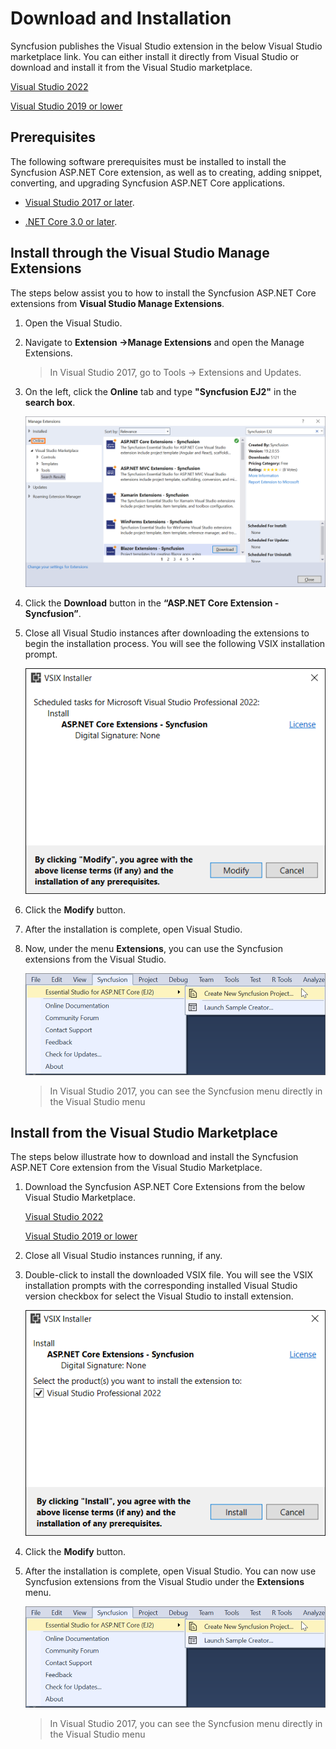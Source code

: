 # Download and Installation

Syncfusion publishes the Visual Studio extension in the below Visual Studio marketplace link. You can either install it directly from Visual Studio or download and install it from the Visual Studio marketplace.

[Visual Studio 2022](https://marketplace.visualstudio.com/items?itemName=SyncfusionInc.ASPNETCoreVSExtensions)

[Visual Studio 2019 or lower](https://marketplace.visualstudio.com/items?itemName=SyncfusionInc.ASPNETCoreExtensions)

## Prerequisites

The following software prerequisites must be installed to install the Syncfusion ASP.NET Core extension, as well as to creating, adding snippet, converting, and upgrading Syncfusion ASP.NET Core applications.

* [Visual Studio 2017 or later](https://visualstudio.microsoft.com/downloads).

* [.NET Core 3.0 or later](https://dotnet.microsoft.com/download/dotnet-core).

## Install through the Visual Studio Manage Extensions

The steps below assist you to how to install the Syncfusion ASP.NET Core extensions from **Visual Studio Manage Extensions**.

1. Open the Visual Studio.

2. Navigate to **Extension ->Manage Extensions** and open the Manage Extensions.

    >  In Visual Studio 2017, go to Tools -> Extensions and Updates.

3. On the left, click the **Online** tab and type **"Syncfusion EJ2"** in the **search box**.

    ![Online-Manage-Extension-window](../images/OnlineExtension.png)

4. Click the **Download** button in the **“ASP.NET Core Extension - Syncfusion”**.

5. Close all Visual Studio instances after downloading the extensions to begin the installation process. You will see the following VSIX installation prompt.

    ![VSIX-Installation-Window](../images/InstallUpdatedVersion.png)

6. Click the **Modify** button.

7. After the installation is complete, open Visual Studio.

8. Now, under the menu **Extensions**, you can use the Syncfusion extensions from the Visual Studio.

    ![SyncfusionMenu](../images/SyncfusionMenu.png)

    > In Visual Studio 2017, you can see the Syncfusion menu directly in the Visual Studio menu

## Install from the Visual Studio Marketplace

The steps below illustrate how to download and install the Syncfusion ASP.NET Core extension from the Visual Studio Marketplace.

1. Download the Syncfusion ASP.NET Core Extensions from the below Visual Studio Marketplace.

    [Visual Studio 2022](https://marketplace.visualstudio.com/items?itemName=SyncfusionInc.ASPNETCoreVSExtensions)

    [Visual Studio 2019 or lower](https://marketplace.visualstudio.com/items?itemName=SyncfusionInc.ASPNETCoreExtensions)

2. Close all Visual Studio instances running, if any.

3. Double-click to install the downloaded VSIX file. You will see the VSIX installation prompts with the corresponding installed Visual Studio version checkbox for select the Visual Studio to install extension.

    ![VSIX-Installation-Window](../images/InstallVSIX.png)

4. Click the **Modify** button.

5. After the installation is complete, open Visual Studio. You can now use Syncfusion extensions from the Visual Studio under the **Extensions** menu.

     ![SyncfusionMenu](../images/SyncfusionMenu.png)

     > In Visual Studio 2017, you can see the Syncfusion menu directly in the Visual Studio menu